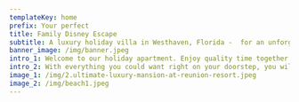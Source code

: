 ```yaml
---
templateKey: home
prefix: Your perfect
title: Family Disney Escape
subtitle: A luxury holiday villa in Westhaven, Florida -  for an unforgettable family vacation
banner_image: /img/banner.jpeg
intro_1: Welcome to our holiday apartment. Enjoy quality time together in a safe and clean apartment, with everything you could need. Just 20 minutes  from Disney World, your family will be able to enjoy a wonderful vacation in a fantastic suburb of Florida, and come home to peace and quiet after a full day of adventure!
intro_2: With everything you could want right on your doorstep, you will be able to spend time on the things that really matter, like family and fun! Take a look around, and please don't hesitate to get in touch if you have any questions
image_1: /img/2.ultimate-luxury-mansion-at-reunion-resort.jpeg
image_2: /img/beach1.jpeg
---
```

